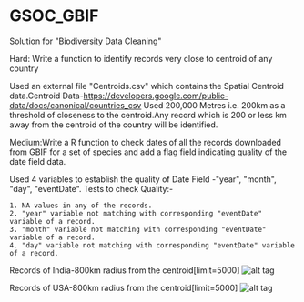 # GSOC_GBIF
Solution for "Biodiversity Data Cleaning" 

Hard: Write a function to identify records very close to centroid of any country

   Used an external file "Centroids.csv" which contains the Spatial Centroid data.Centroid Data-https://developers.google.com/public-data/docs/canonical/countries_csv
    Used 200,000 Metres i.e. 200km as a threshold of closeness to the centroid.Any record which is 200 or less km away from the centroid of the country will be identified.


Medium:Write a R function to check dates of all the records downloaded from GBIF for a set of species and add a flag field indicating quality of the date field data.

   Used 4 variables to establish the quality of Date Field -"year", "month", "day", "eventDate". Tests to check Quality:-
   
    1. NA values in any of the records.
    2. "year" variable not matching with corresponding "eventDate" variable of a record.
    3. "month" variable not matching with corresponding "eventDate" variable of a record.
    4. "day" variable not matching with corresponding "eventDate" variable of a record.
    
    
Records of India-800km radius from the centroid[limit=5000]
![alt tag](https://raw.githubusercontent.com/vamsikrishna97/GSOC_GBIF/India_Hard.png) 


Records of USA-800km radius from the centroid[limit=5000]
![alt tag](https://raw.githubusercontent.com/vamsikrishna97/GSOC_GBIF/US_Hard.png)
